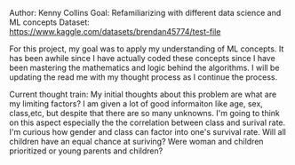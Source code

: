 Author: Kenny Collins
Goal: Refamiliarizing with different data science and ML concepts
Dataset: https://www.kaggle.com/datasets/brendan45774/test-file

For this project, my goal was to apply my understanding of ML concepts. It has been awhile since I have actually coded these concepts since I have been mastering the mathematics and logic behind the algorithms. I will be updating the read me with my thought process as I continue the process.

Current thought train:
My initial thoughts about this problem are what are my limiting factors? I am given a lot of good informaiton like age, sex, class,etc, but despite that there are so many unknowns. I'm going to think on this aspect especially the the correlation between class and surival rate. I'm curious how gender and class can factor into one's survival rate. Will all children have an equal chance at suriving? Were woman and children prioritized or young parents and children? 